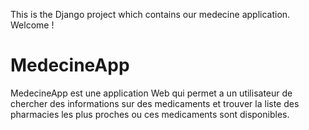 This is the Django project which contains our medecine application.
Welcome !
# MedecineApp
MedecineApp est une application Web qui permet a un utilisateur de chercher des informations sur des medicaments et trouver la liste des pharmacies les plus proches ou ces medicaments sont disponibles.
